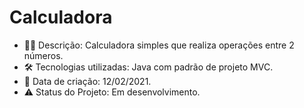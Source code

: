 # Calculadora

* 👩‍💻 Descrição: Calculadora simples que realiza operações entre 2 números.
* 🛠 Tecnologias utilizadas: Java com padrão de projeto MVC.
* 📆 Data de criação: 12/02/2021.
* :warning: Status do Projeto: Em desenvolvimento.
